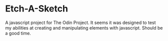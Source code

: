 # Etch-A-Sketch

A javascript project for The Odin Project. It seems it was designed to test my abilities at creating and manipulating elements with javascript. Should be a good time.